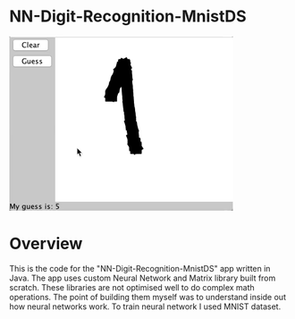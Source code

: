 # NN-Digit-Recognition-MnistDS

![](NN-Digit-Recognition-MnistDS.gif)

# Overview
This is the code for the "NN-Digit-Recognition-MnistDS" app written in Java. The app uses custom Neural Network and Matrix library built from scratch. These libraries are not optimised well to do complex math operations. The point of building them myself was to understand inside out how neural networks work.
To train neural network I used MNIST dataset.
